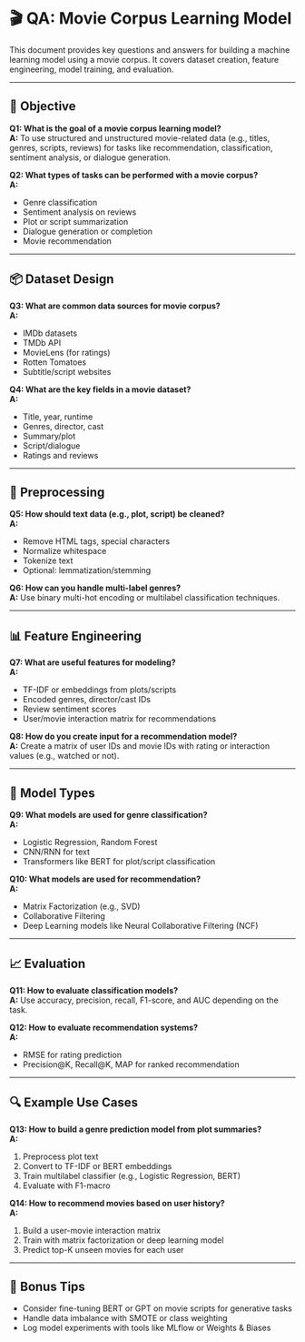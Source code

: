 # 🎬 QA: Movie Corpus Learning Model

This document provides key questions and answers for building a machine learning model using a movie corpus. It covers dataset creation, feature engineering, model training, and evaluation.

---

## 🎯 Objective

**Q1: What is the goal of a movie corpus learning model?**  
**A:** To use structured and unstructured movie-related data (e.g., titles, genres, scripts, reviews) for tasks like recommendation, classification, sentiment analysis, or dialogue generation.

**Q2: What types of tasks can be performed with a movie corpus?**  
**A:** 
- Genre classification
- Sentiment analysis on reviews
- Plot or script summarization
- Dialogue generation or completion
- Movie recommendation

---

## 📦 Dataset Design

**Q3: What are common data sources for movie corpus?**  
**A:** 
- IMDb datasets
- TMDb API
- MovieLens (for ratings)
- Rotten Tomatoes
- Subtitle/script websites

**Q4: What are the key fields in a movie dataset?**  
**A:** 
- Title, year, runtime
- Genres, director, cast
- Summary/plot
- Script/dialogue
- Ratings and reviews

---

## 🧪 Preprocessing

**Q5: How should text data (e.g., plot, script) be cleaned?**  
**A:** 
- Remove HTML tags, special characters
- Normalize whitespace
- Tokenize text
- Optional: lemmatization/stemming

**Q6: How can you handle multi-label genres?**  
**A:** Use binary multi-hot encoding or multilabel classification techniques.

---

## 📊 Feature Engineering

**Q7: What are useful features for modeling?**  
**A:**
- TF-IDF or embeddings from plots/scripts
- Encoded genres, director/cast IDs
- Review sentiment scores
- User/movie interaction matrix for recommendations

**Q8: How do you create input for a recommendation model?**  
**A:** Create a matrix of user IDs and movie IDs with rating or interaction values (e.g., watched or not).

---

## 🧠 Model Types

**Q9: What models are used for genre classification?**  
**A:** 
- Logistic Regression, Random Forest
- CNN/RNN for text
- Transformers like BERT for plot/script classification

**Q10: What models are used for recommendation?**  
**A:** 
- Matrix Factorization (e.g., SVD)
- Collaborative Filtering
- Deep Learning models like Neural Collaborative Filtering (NCF)

---

## 📈 Evaluation

**Q11: How to evaluate classification models?**  
**A:** Use accuracy, precision, recall, F1-score, and AUC depending on the task.

**Q12: How to evaluate recommendation systems?**  
**A:** 
- RMSE for rating prediction
- Precision@K, Recall@K, MAP for ranked recommendation

---

## 🔍 Example Use Cases

**Q13: How to build a genre prediction model from plot summaries?**  
**A:** 
1. Preprocess plot text  
2. Convert to TF-IDF or BERT embeddings  
3. Train multilabel classifier (e.g., Logistic Regression, BERT)  
4. Evaluate with F1-macro

**Q14: How to recommend movies based on user history?**  
**A:** 
1. Build a user-movie interaction matrix  
2. Train with matrix factorization or deep learning model  
3. Predict top-K unseen movies for each user

---

## 🧩 Bonus Tips

- Consider fine-tuning BERT or GPT on movie scripts for generative tasks
- Handle data imbalance with SMOTE or class weighting
- Log model experiments with tools like MLflow or Weights & Biases

